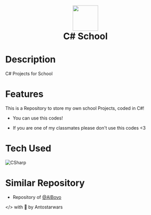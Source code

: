 <div align="center">
      <h1> <img src="https://upload.wikimedia.org/wikipedia/commons/thumb/0/06/CSharp_Icon.svg/2048px-CSharp_Icon.svg.png" width="80px"><br/>C# School</h1>
     </div>


# Description
C# Projects for School

# Features
This is a Repository to store my own school Projects, coded in C#!

- You can use this codes!

- If you are one of my classmates please don't use this codes <3

# Tech Used
![CSharp](https://img.shields.io/badge/csharp-%230095D5.svg?style=for-the-badge&logo=csharp&logoColor=white)

# Similar Repository

- Repository of [@AlBovo](https://github.com/AlBovo)

</> with 💛 by Antostarwars
    

